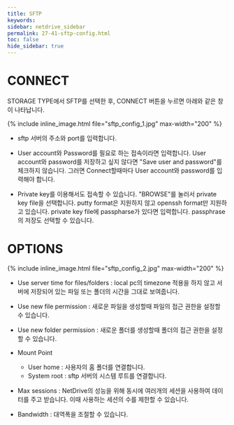 ```yaml
---
title: SFTP
keywords:
sidebar: netdrive_sidebar
permalink: 27-41-sftp-config.html
toc: false
hide_sidebar: true
---
```


CONNECT
==================
STORAGE TYPE에서 SFTP를 선택한 후, CONNECT 버튼을 누르면 아래와 같은 창이 나타납니다.

{% include inline_image.html file="sftp_config_1.jpg" max-width="200" %}

* sftp 서버의 주소와 port를 입력합니다.
* User account와 Password를 필요로 하는 접속이라면 입력합니다. User account와 password를 저장하고 싶지 않다면 "Save user and password"를 체크하지 않습니다. 그러면 Connect할때마다 User account와 password를 입력해야 합니다. 

* Private key를 이용해서도 접속할 수 있습니다. "BROWSE"를 눌러서 private key file을 선택합니다. putty format은 지원하지 않고 openssh format만 지원하고 있습니다. private key file에 passpharse가 있다면 입력합니다. passphrase의 저장도 선택할 수 있습니다.


OPTIONS
==================

{% include inline_image.html file="sftp_config_2.jpg" max-width="200" %}

* Use server time for files/folders : local pc의 timezone 적용을 하지 않고 서버에 저장되어 있는 파일 또는 폴더의 시간을 그대로 보여줍니다.

* Use new file permission : 새로운 파일을 생성할때 파일의 접근 권한을 설정할 수 있습니다.

* Use new folder permission : 새로운 폴더를 생성할때 폴더의 접근 권한을 설정할 수 있습니다.

* Mount Point
    * User home : 사용자의 홈 폴더를 연결합니다.
    * System root : sftp 서버의 시스템 루트를 연결합니다.

* Max sessions : NetDrive의 성능을 위해 동시에 여러개의 세션을 사용하여 데이터를 주고 받습니다. 이때 사용하는 세션의 수를 제한할 수 있습니다.

* Bandwidth : 대역폭을 조절할 수 있습니다.